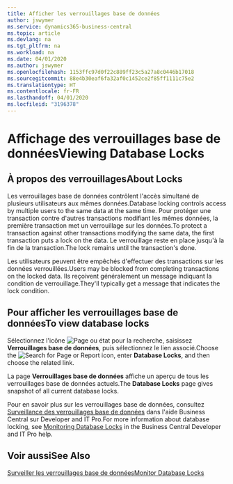 ```yaml
---
title: Afficher les verrouillages base de données
author: jswymer
ms.service: dynamics365-business-central
ms.topic: article
ms.devlang: na
ms.tgt_pltfrm: na
ms.workload: na
ms.date: 04/01/2020
ms.author: jswymer
ms.openlocfilehash: 1153ffc97d0f22c889ff23c5a27a8c0446b17018
ms.sourcegitcommit: 88e4b30eaf6fa32af0c1452ce2f85ff1111c75e2
ms.translationtype: HT
ms.contentlocale: fr-FR
ms.lasthandoff: 04/01/2020
ms.locfileid: "3196378"
---
```

# <a name="viewing-database-locks"></a><span data-ttu-id="832a3-102">Affichage des verrouillages base de données</span><span class="sxs-lookup"><span data-stu-id="832a3-102">Viewing Database Locks</span></span>

## <a name="about-locks"></a><span data-ttu-id="832a3-103">À propos des verrouillages</span><span class="sxs-lookup"><span data-stu-id="832a3-103">About Locks</span></span>

<span data-ttu-id="832a3-104">Les verrouillages base de données contrôlent l'accès simultané de plusieurs utilisateurs aux mêmes données.</span><span class="sxs-lookup"><span data-stu-id="832a3-104">Database locking controls access by multiple users to the same data at the same time.</span></span> <span data-ttu-id="832a3-105">Pour protéger une transaction contre d'autres transactions modifiant les mêmes données, la première transaction met un verrouillage sur les données.</span><span class="sxs-lookup"><span data-stu-id="832a3-105">To protect a transaction against other transactions modifying the same data, the first transaction puts a lock on the data.</span></span> <span data-ttu-id="832a3-106">Le verrouillage reste en place jusqu'à la fin de la transaction.</span><span class="sxs-lookup"><span data-stu-id="832a3-106">The lock remains until the transaction's done.</span></span>

<span data-ttu-id="832a3-107">Les utilisateurs peuvent être empêchés d'effectuer des transactions sur les données verrouillées.</span><span class="sxs-lookup"><span data-stu-id="832a3-107">Users may be blocked from completing transactions on the locked data.</span></span> <span data-ttu-id="832a3-108">Ils reçoivent généralement un message indiquant la condition de verrouillage.</span><span class="sxs-lookup"><span data-stu-id="832a3-108">They'll typically get a message that indicates the lock condition.</span></span>

## <a name="to-view-database-locks"></a><span data-ttu-id="832a3-109">Pour afficher les verrouillages base de données</span><span class="sxs-lookup"><span data-stu-id="832a3-109">To view database locks</span></span>

<span data-ttu-id="832a3-110">Sélectionnez l'icône ![Page ou état pour la recherche](media/ui-search/search_small.png "Icône Page ou état pour la recherche"), saisissez **Verrouillages base de données**, puis sélectionnez le lien associé.</span><span class="sxs-lookup"><span data-stu-id="832a3-110">Choose the ![Search for Page or Report](media/ui-search/search_small.png "Search for Page or Report icon") icon, enter **Database Locks**, and then choose the related link.</span></span>

<span data-ttu-id="832a3-111">La page **Verrouillages base de données** affiche un aperçu de tous les verrouillages base de données actuels.</span><span class="sxs-lookup"><span data-stu-id="832a3-111">The **Database Locks** page gives snapshot of all current database locks.</span></span>

<span data-ttu-id="832a3-112">Pour en savoir plus sur les verrouillages base de données, consultez [Surveillance des verrouillages base de données](/dynamics365/business-central/a/dev-itpro/administration/monitor-database-locks) dans l'aide Business Central sur Developer and IT Pro.</span><span class="sxs-lookup"><span data-stu-id="832a3-112">For more information about database locking, see [Monitoring Database Locks](/dynamics365/business-central/a/dev-itpro/administration/monitor-database-locks) in the Business Central Developer and IT Pro help.</span></span>

## <a name="see-also"></a><span data-ttu-id="832a3-113">Voir aussi</span><span class="sxs-lookup"><span data-stu-id="832a3-113">See Also</span></span>

[<span data-ttu-id="832a3-114">Surveiller les verrouillages base de données</span><span class="sxs-lookup"><span data-stu-id="832a3-114">Monitor Database Locks</span></span>](/dynamics365/business-central/a/dev-itpro/administration/monitor-database-locks) 
